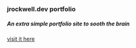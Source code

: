 ### jrockwell.dev portfolio
##### An extra simple portfolio site to sooth the brain
[visit it here](https://jrockwell.dev)
